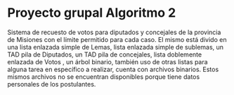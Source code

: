 # Proyecto grupal Algoritmo 2

Sistema de recuesto de votos para diputados y concejales de la provincia de Misiones con el límite permitido para cada caso. El mismo está divido en una lista enlazada simple de Lemas, lista enlazada simple de sublemas, un TAD pila de Diputados, un TAD pila de concejales, lista doblemente enlazada de Votos , un árbol binario, también uso de otras listas para alguna tarea en específico a realizar, cuenta con archivos binarios.
Estos mismos archivos no se encuentran disponibles porque tiene datos personales de los postulantes.

